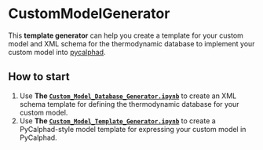 # CustomModelGenerator

This **template generator** can help you create a template for your custom model and XML schema for the thermodynamic database to implement your custom model into [pycalphad](https://pycalphad.org/docs/latest/).

## How to start
1. Use **The [`Custom_Model_Database_Generator.ipynb`](./Custom_Model_Database_Generator.html)** to create an  XML schema template for defining the thermodynamic database for your custom model.
2. Use **The [`Custom_Model_Template_Generator.ipynb`](./Custom_Model_Template_Generator.html)** to create a PyCalphad-style model template for expressing your custom model in PyCalphad.
